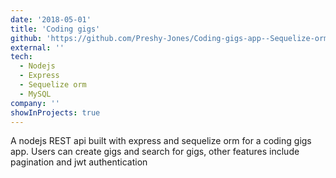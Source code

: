 ```yaml
---
date: '2018-05-01'
title: 'Coding gigs'
github: 'https://github.com/Preshy-Jones/Coding-gigs-app--Sequelize-orm'
external: ''
tech:
  - Nodejs
  - Express
  - Sequelize orm
  - MySQL
company: ''
showInProjects: true
---
```


A nodejs REST api built with express and sequelize orm for a coding gigs app. Users can create gigs and search for gigs, other features include pagination and jwt authentication
